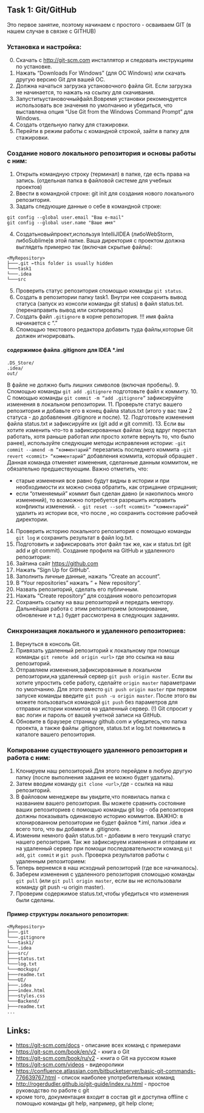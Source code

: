 ## Task 1: Git/GitHub
Это первое занятие, поэтому начинаем с простого - осваиваем GIT (в нашем случае в связке с GITHUB)


### Установка и настройка:
0. Скачать с http://git-scm.com инсталлятор и следовать инструкциям по установке. 
1. Нажать “Downloads For Windows” (для ОС Windows) или скачать другую версию Git для вашей ОС.
2. Должна начаться загрузка установочного файла Git. Если загрузка не начинается, то нажать на ссылку для скачивания.
3. Запуститьустановочныйфайл.Вовремя установки рекомендуется использовать все значения по умолчанию и убедиться, что выставлена опция “Use Git from the Windows Command Prompt” для Windows.
4. Создать отдельную папку для стажировки.
5. Перейти в режим работы с командной строкой, зайти в папку для стажировки.

### Создание нового локального репозитория и основы работы с ним:
1. Открыть командную строку (терминал) в папке, где есть права на запись. (отдельная папка в файловой системе для учебных проектов)
2. Ввести в командной строке: git init для создания нового локального репозитория.
3. Задать следующие данные о себе в командной строке:
```
git config --global user.email "Ваш e-mail"
git config --global user.name "Ваше имя"
```
4. Создатьновыйпроект,используя IntelliJIDEA (либоWebStorm, либоSublime)в этой папке. 
   Ваша директория с проектом должна выглядеть примерно так (включая скрытые файлы):
```
<MyRepository>
├───.git ←this folder is usually hidden 
└───task1
└───.idea
└───src
```
5. Проверить статус репозитория спомощью команды `git status`.
6. Создать в репозитории папку task1. 
   Внутри нее сохранить вывод статуса (запуск из консоли команды git status) в файл status.txt. (перенаправить вывод или скопировать)
7. Создать файл `.gitignore` в корне репозитория. !!! имя файла начинается с “.” 
8. Спомощью текстового редактора добавить туда файлы,которые Git должен игнорировать.

#### содержимое файла .gitignore для IDEA *.iml
```
.DS_Store/
.idea/
out/
```
В файле не должно быть лишних символов (включая пробелы).
9. Спомощью команды `git add .gitignore` подготовьте файл к коммиту.
10. С помощью команды `git commit -m “add .gitignore”` зафиксируйте изменения в локальном репозитории.
11. Проверьте статус вашего репозитория и добавьте его в конец файла status.txt
(итого у вас там 2 статуса - до добавления .gitignore и после).
12. Подготовьте изменения файла status.txt и зафиксируйте их (git add и git commit).
13. Если вы хотите изменить что-то в зафиксированных файлах 
    (код вдруг перестал работать, хотя раньше работал или просто хотите вернуть то, что было ранее), 
    используйте следующие методы исправления истории:
`-git commit --amend -m “комментарий”` перезапись последнего коммита
`-git revert <commit> “комментарий”` добавления коммита, который обращает <commit>.
    Данная команда отменяет изменения, сделанные данным коммитом, не обязательно предшествующим. 
    Важно отметить, что:
* старые изменения все равно будут видны в истории и при необходимости их можно снова обратить, как отрицание отрицания;
* если “отменяемый” коммит был сделан давно (и накопилось много изменений), то возможно потребуется разрешить исправить конфликты изменений.
`- git reset --soft <commit> “комментарий”` удалить из истории все, что после <commit>, но сохранить состояние рабочей директории.
14. Проверить историю локального репозитория с помощью команды `git log` и сохранить результат в файл log.txt.
15. Подготовить и зафиксировать этот файл так же, как и status.txt (git add и git commit).
Создание профиля на GitHub и удаленного репозитория:
1. Зайтина сайт https://github.com
2. Нажать “Sign Up for GitHub”.
3. Заполнить личные данные, нажать “Create an account”.
4. В “Your repositories” нажать “ + New repository”.
5. Назвать репозиторий, сделать его публичным.
6. Нажать “Create repository” для создания нового репозитория
7. Сохранить ссылку на ваш репозиторий и передать ментору. Дальнейшая работа с
этим репозиторием (клонирование, обновление и т.д.) будет рассмотрена в следующих заданиях.

### Синхронизация локального и удаленного репозиториев:
1. Вернуться в консоль Git.
2. Привязать удаленный репозиторий к локальному при помощи команды `git remote add origin <url>` где <url> это ссылка на ваш репозиторий.
3. Отправляем изменения,зафиксированные в локальном репозитории,на удаленный сервер `git push origin master`.
   Если вы хотите упростить себе работу, сделайте `origin master` параметрами по умолчанию. 
   Для этого вместо `git push origin master` при первом запуске команды введите `git push -u origin master`. 
   После этого вы можете пользоваться командой `git push` без параметров для отправки истории коммитов на удаленный сервер.
(!) Git спросит у вас логин и пароль от вашей учетной записи на GitHub.
4. Обновите в браузере страницу github.com и убедитесь,что папка проекта, а также файлы .gitignore, status.txt и log.txt появились в каталоге вашего репозитория.

### Копирование существующего удаленного репозитория и работа с ним:
1. Клонируем наш репозиторий.Для этого перейдем в любую другую папку (после выполнения задания ее можно будет удалить).
2. Затем вводим команду `git clone <url>`,где <url> - ссылка на наш репозиторий.
3. В файловом менеджере вы увидите,что появилась папка с названием вашего репозитория. 
   Вы можете сравнить состояние ваших репозиториев с помощью команды git log - оба репозитория должны показывать одинаковую историю коммитов. 
   ВАЖНО: в клонированном репозитории не будет файлов *.iml, папки .idea и всего того, что вы добавили в .gitignore.
4. Изменим немного файл status.txt - добавим в него текущий статус нашего репозитория. 
   Так же зафиксируем изменения и отправим их на удаленный сервер при помощи последовательности команд `git add`, `git commit` и `git push`.
Проверка результатов работы с удаленным репозиторием:
1. Теперь вернемся в наш исходный репозиторий (где все начиналось).
2. Заберем изменения с удаленного репозитория спомощью команды `git pull` (или `git pull origin master`, если вы не использовали команду git push -u origin master). 
3. Проверим содержимое status.txt,чтобы убедиться что изменения были сделаны.

#### Пример структуры локального репозитория:
```
<MyRepository>
├───.git 
└───.gitignore 
└───task1/
└───.idea
├───src/ 
├───status.txt 
└───log.txt
└───mockups/ 
├───readme.txt
└───UI/
├───.idea 
├───index.html
├───styles.css
└───Backend/
├───readme.txt
...
```   

## Links:
* https://git-scm.com/docs - описание всех команд с примерами
* https://git-scm.com/book/en/v2 - книга о Git
* https://git-scm.com/book/ru/v2 - книга о Git на русском языке
* https://git-scm.com/videos - видеоролики
* https://confluence.atlassian.com/bitbucketserver/basic-git-commands-776639767.html - список наиболее употребительных команд
* http://rogerdudler.github.io/git-guide/index.ru.html - простое руководство по работе с git
* кроме того, документация входит в состав git и доступна offline с помощью команды git help, например, git help clone;